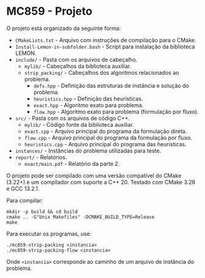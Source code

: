 # MC859 - Projeto

O projeto está organizado da seguinte forma:
- `CMakeLists.txt` - Arquivo com instruções de compilação para o CMake.
- `Install-Lemon-in-subfolder.bash` - Script para instalação da biblioteca LEMON.
- `include/` - Pasta com os arquivos de cabeçalho.
  - `mylib/` - Cabeçalhos da biblioteca auxiliar.
  - `strip_packing/` - Cabeçalhos dos algoritmos relacionados ao problema.
    - `defs.hpp` - Definição das estruturas de instância e solução do problema.
    - `heuristics.hpp` - Definição das heurísticas.
    - `exact.hpp` - Algoritmo exato para problema.
    - `flow.hpp` - Algoritmo exato para problema (formulação por fluxo).
- `src/` - Pasta com os arquivos de código C++.
  - `mylib/` - Código fonte da biblioteca auxiliar.
  - `exact.cpp` - Arquivo principal do programa da formulação direta.
  - `flow.cpp` - Arquivo principal do programa da formulação por fluxo.
  - `heuristics.cpp` - Arquivo principal do programa das heurísticas.
- `instances/` - Instâncias do problema utilizadas para teste.
- `report/` - Relatórios.
  - `exact/main.pdf` - Relatório da parte 2.

O projeto pode ser compilado com uma versão compatível do CMake (3.22+) e um compilador com suporte a C++ 20. Testado com CMake 3.28 e GCC 13.2.1.

Para compilar:
```
mkdir -p build && cd build
cmake .. -G"Unix Makefiles" -DCMAKE_BUILD_TYPE=Release
make
```

Para executar os programas, use:
```
./mc859-strip-packing <instancia>
./mc859-strip-packing-flow <instancia>
```

Onde `<instancia>` corresponde ao caminho de um arquivo de instância do problema.
